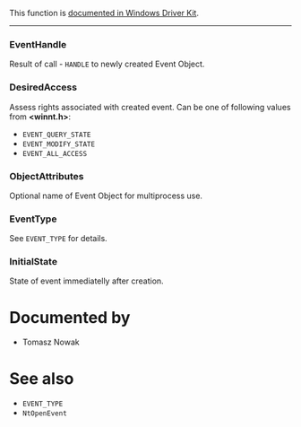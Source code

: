 This function is [documented in Windows Driver Kit](https://learn.microsoft.com/en-us/windows-hardware/drivers/ddi/ntifs/nf-ntifs-zwcreateevent).

---

### EventHandle

Result of call - `HANDLE` to newly created Event Object.

### DesiredAccess

Assess rights associated with created event. Can be one of following values from **\<winnt.h\>**:

* `EVENT_QUERY_STATE`
* `EVENT_MODIFY_STATE`
* `EVENT_ALL_ACCESS`

### ObjectAttributes

Optional name of Event Object for multiprocess use.

### EventType

See `EVENT_TYPE` for details.

### InitialState

State of event immediatelly after creation.

# Documented by

* Tomasz Nowak

# See also

* `EVENT_TYPE`
* `NtOpenEvent`
